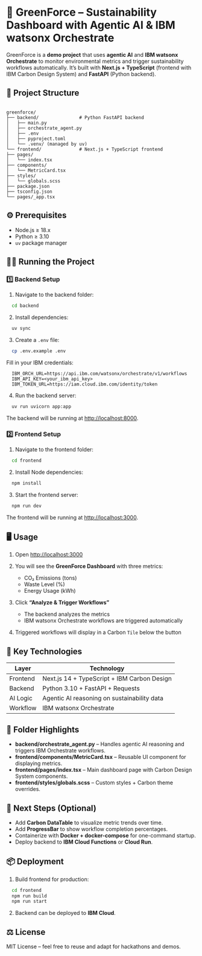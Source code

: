 # 🌿 GreenForce – Sustainability Dashboard with Agentic AI & IBM watsonx Orchestrate

GreenForce is a **demo project** that uses **agentic AI** and **IBM watsonx Orchestrate** to monitor environmental metrics and trigger sustainability workflows automatically. It’s built with **Next.js + TypeScript** (frontend with IBM Carbon Design System) and **FastAPI** (Python backend).

## 🧩 Project Structure

```

greenforce/
├── backend/               # Python FastAPI backend
│   ├── main.py
│   ├── orchestrate_agent.py
│   ├── .env
│   ├── pyproject.toml
│   └── .venv/ (managed by uv)
└── frontend/              # Next.js + TypeScript frontend
├── pages/
│   └── index.tsx
├── components/
│   └── MetricCard.tsx
├── styles/
│   └── globals.scss
├── package.json
├── tsconfig.json
└── pages/_app.tsx

```

## ⚙️ Prerequisites

- Node.js ≥ 18.x
- Python ≥ 3.10
- `uv` package manager

## 🏃‍♂️ Running the Project

### 1️⃣ Backend Setup

1. Navigate to the backend folder:

```bash
  cd backend
```

2. Install dependencies:

```bash
  uv sync
```

3. Create a `.env` file:

```bash
  cp .env.example .env
```

Fill in your IBM credentials:

```env
  IBM_ORCH_URL=https://api.ibm.com/watsonx/orchestrate/v1/workflows
  IBM_API_KEY=<your_ibm_api_key>
  IBM_TOKEN_URL=https://iam.cloud.ibm.com/identity/token
```

4. Run the backend server:

```bash
  uv run uvicorn app:app
```

The backend will be running at [http://localhost:8000](http://localhost:8000).

### 2️⃣ Frontend Setup

1. Navigate to the frontend folder:

```bash
  cd frontend
```

2. Install Node dependencies:

```bash
  npm install
```

3. Start the frontend server:

```bash
  npm run dev
```

The frontend will be running at [http://localhost:3000](http://localhost:3000).

## 🖥️ Usage

1. Open [http://localhost:3000](http://localhost:3000)
2. You will see the **GreenForce Dashboard** with three metrics:

   * CO₂ Emissions (tons)
   * Waste Level (%)
   * Energy Usage (kWh)
3. Click **“Analyze & Trigger Workflows”**

   * The backend analyzes the metrics
   * IBM watsonx Orchestrate workflows are triggered automatically
4. Triggered workflows will display in a Carbon `Tile` below the button

## 🧰 Key Technologies

| Layer    | Technology                                  |
| -------- | ------------------------------------------- |
| Frontend | Next.js 14 + TypeScript + IBM Carbon Design |
| Backend  | Python 3.10 + FastAPI + Requests            |
| AI Logic | Agentic AI reasoning on sustainability data |
| Workflow | IBM watsonx Orchestrate                     |

## 🔧 Folder Highlights

* **backend/orchestrate_agent.py** – Handles agentic AI reasoning and triggers IBM Orchestrate workflows.
* **frontend/components/MetricCard.tsx** – Reusable UI component for displaying metrics.
* **frontend/pages/index.tsx** – Main dashboard page with Carbon Design System components.
* **frontend/styles/globals.scss** – Custom styles + Carbon theme overrides.

## 🚀 Next Steps (Optional)

* Add **Carbon DataTable** to visualize metric trends over time.
* Add **ProgressBar** to show workflow completion percentages.
* Containerize with **Docker + docker-compose** for one-command startup.
* Deploy backend to **IBM Cloud Functions** or **Cloud Run**.

## 📦 Deployment

1. Build frontend for production:

```bash
  cd frontend
  npm run build
  npm run start
```

2. Backend can be deployed to **IBM Cloud**.

## ⚖️ License

MIT License – feel free to reuse and adapt for hackathons and demos.